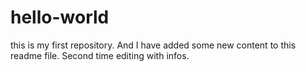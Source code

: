 # hello-world
this is my first repository. And I have added some new content to this readme file. Second time editing with infos.
